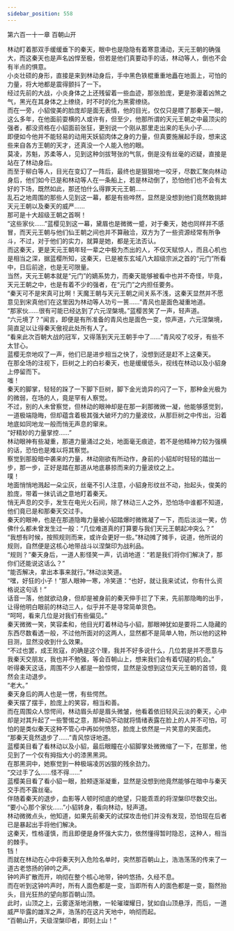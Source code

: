 ```yaml
---
sidebar_position: 558
---
```

 第六百一十一章 百朝山开


林动盯着那双手缓缓垂下的秦天，眼中也是隐隐有着寒意涌动，天元王朝的确强大，而这秦天也是声名凶悍至极，但若是他们真要动手的话，林动等人，倒也不会有半点的惧意。  
小炎壮硕的身形，直接是来到林动身后，手中黑色铁棍重重地矗在地面上，可怕的力量，将大地都是震得颤抖了一下。  
经过先前的大战，小炎身体之上还残留着一些血迹，那张脸庞，更是弥漫着凶煞之气，黑光在其身体之上缭绕，时不时的化为黑雾缭绕。  
而在一旁，小貂俊美的脸庞却是面无表情，他的目光，仅仅只是瞟了那秦天一眼，这么多年，在他面前耍横的人或许有，但至少，他那所谓的天元王朝之中最顶尖的强者，都没资格在小貂面前张狂，更别说一个刚从那里走出来的毛头小子……  
即便如今他并不能轻易的动用天妖貂肉体之身的力量，但真要施展起手段，想来这些来自各方王朝的天才，还真没一个人能入他的眼。  
莫凌，苏魁，苏柔等人，见到这种剑拔弩张的气氛，倒是没有丝毫的迟疑，直接是站在了林动身后。  
而至于柳白等人，目光在变幻了一阵后，最终也是狠狠地一咬牙，尽数汇聚向林动身后，他们如今已是和林动等人在一条船上，若是林动倒了，恐怕他们也不会有太好的下场，既然如此，那还怕什么得罪天元王朝……  
乱石之地周围的那些人见到这一幕，都是有些哗然，显然是没想到他们竟然敢挑衅天元王朝以及秦天的威严……  
那可是十大超级王朝之首啊！  
“这些家伙……”蓝樱见到这一幕，黛眉也是微微一蹙，对于秦天，她也同样并不感冒，而天元王朝与他们仙王朝之间也并不算融洽，双方为了一些资源经常有所争斗，不过，对于他们的实力，就算是她，都是无法否认。  
而这秦天，更是天元王朝年轻一辈之中极为杰出的人，不仅天赋惊人，而且心机也是相当之深，据蓝樱所知，这秦天，已是被东玄域八大超级宗派之首的“元门”所看中，日后前途，也是无可限量。  
当然，天元王朝本就是“元门”的嫡系势力，而秦天能够被看中也并不奇怪，毕竟，天元王朝之中，也是有着不少的强者，在“元门”之内担任要务。  
“秦天可不是宋真可比啊！天魔王朝与天元王朝之间关系不浅，这秦天显然并不愿意见到宋真他们在这里因为林动等人功亏一篑……”青风也是面色凝重地道。  
“那家伙……很有可能已经达到了六元涅槃境。”蓝樱苦笑了一声，轻声道。  
“六元境了？”闻言，即便是有所准备的青风也是面色一变，惊声道，六元涅槃境，简直足以让得秦天傲视此处所有人了。  
“看来此次百朝大战的冠军，又得落到天元王朝手中了……”青风咬了咬牙，有些不太甘心。  
蓝樱无奈地叹了一声，他们已是进步相当之快了，没想到还是赶不上这秦天。  
在那全场的注视下，巨树之上的白衫秦天，也是缓缓低头，视线在林动以及小貂身上停留而下。  
嗤！  
秦天的脚掌，轻轻的跺了一下脚下巨树，脚下金光诡异的闪了一下，那种金光极为的微弱，在场的人，竟是罕有人察觉。  
不过，别的人未曾察觉，但林动的眼神却是在那一刹那微微一凝，他能够感觉到，一道极端隐晦，但却蕴含着极其强大破坏力的力量波纹，从那巨树之中传出，沿着地底如同地龙一般而悄无声息的窜来。  
“好精妙的力量掌控……”  
林动眼神有些凝重，那道力量涌过之处，地面毫无痕迹，若不是他精神力较为强横的话，恐怕也是难以将其察觉。  
察觉到那股暗中袭来的力量，林动刚欲有所动作，身前的小貂却时轻轻的踏出一步，那一步，正好是踏在那道从地底暴掠而来的力量波纹之上。  
噗！  
地面悄悄地溅起一朵尘灰，丝毫不引人注意，小貂身形纹丝不动，抬起头，俊美的脸庞，带着一抹讥诮之意地盯着秦天。  
悄无声息的交手，发生在电光火石间，除了林动三人之外，恐怕场中谁都不知道，他们竟已是和那秦天交过手。  
秦天的眼神，也是在那道隐晦力量被小貂踏爆时微微凝了一下，而后淡淡一笑，仿佛什么都未曾发生过一般：“几位难道真的打算要与我们天元王朝起冲突么？”  
“我想有时候，按照规则而来，或许会更好一些。”林动摊了摊手，说道，他所说的规则，自然便是这核心地带战斗以涅槃印为战利品。  
“规则？”秦天身后，一道人影怪笑一声，讥诮地道：“若是我们将你们解决了，那你们还能说这话么？”  
“能否解决，拿出本事来就行。”林动淡笑道。  
“嘿，好狂的小子！”那人眼神一寒，冷笑道：“也好，就让我来试试，你有什么资格说这句话！”  
话音一落，他就欲动身，但却是被身前的秦天伸手拦了下来，先前那隐晦的出手，让得他明白眼前的林动三人，似乎并不是寻常简单货色。  
“呵呵，看来几位是对我们有些偏见。”  
秦天微微一笑，笑容柔和，他目光盯着林动与小貂，那眼神犹如是要将二人隐藏的东西尽数看透一般，不过他所面对的这两人，显然都不是简单人物，所以他的这种目测，显然没收到什么效果。  
“不过也罢，成王败寇，的确是这个理，我并不好多说什么，几位若是并不愿意与我秦天交朋友，我也并不勉强，等会百朝山上，想来我们会有着切磋的机会。”  
听得秦天这话，周围不少人都是一脸惊愕，显然是没想到这位天元王朝的首领，竟然会主动退步。  
“老大。”  
秦天身后的两人也是一愣，有些愕然。  
秦天摆了摆手，脸庞上的笑容，相当和善。  
而在周围众人惊愕间，林动眉头却是眉头微皱，他看着依旧轻风云淡的秦天，心中却是对其升起了一些警惕之意，那种动不动就将情绪表露在脸上的人并不可怕，可怕的是类似秦天这种不管心中再如何愤怒，脸庞上依然是一片笑意的笑面虎。  
“那秦天竟然退步了……”青风惊讶地道。  
蓝樱美目看了看林动以及小貂，最后眼瞳在小貂脚掌处微微缩了一下，在那里，他见到了一个仅有拇指大小的漆黑黑洞。  
在那黑洞中，她察觉到一种极端凌厉凶狠的残余劲力。  
“交过手了么……怪不得……”  
蓝樱美目看了看小貂一眼，脸颊逐渐凝重，显然是没想到他竟然能够在暗中与秦天交手而不露丝毫。  
伴随着秦天的退步，血影等人顿时彻底的绝望，只能乖乖的将涅槃印尽数交出。  
“要小心那个家伙……”小貂转身，看向林动，轻声道。  
林动微微点头，他知道，如果先前秦天的试探攻击他们并没有发现，恐怕现在后者已是暴起出手将他们解决。  
这秦天，性格谨慎，而且即便是身怀强大实力，依然懂得暂时隐忍，这种人，相当的棘手。  
铛！  
而就在林动在心中将秦天列入危险名单时，突然那百朝山上，浩浩荡荡的传来了一道古老悠扬的钟吟之声。  
钟吟声扩散而开，响彻在整个核心地带，钟吟悠扬，久经不息。  
而在听到这钟吟声时，所有人面色都是一变，当即所有人的面色都是一变，豁然抬头，目光狂热的望向那百朝山顶。  
此时，山顶之上，云雾逐渐地消散，一轮璀璨耀日，犹如自山顶悬浮，而后，一道威严毕露的雄浑之声，浩荡的在这片天地中，响彻而起。  
“百朝山开，天级涅槃印者，即刻上山！”  
  
  
